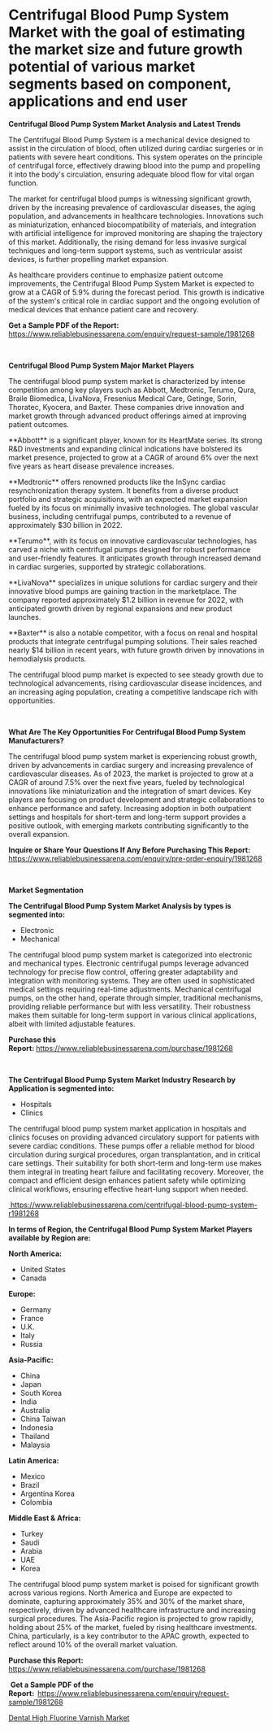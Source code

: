 <p><h1>Centrifugal Blood Pump System Market with the goal of estimating the market size and future growth potential of various market segments based on component, applications and end user</h1></p><p><strong>Centrifugal Blood Pump System Market Analysis and Latest Trends</strong></p>
<p><p>The Centrifugal Blood Pump System is a mechanical device designed to assist in the circulation of blood, often utilized during cardiac surgeries or in patients with severe heart conditions. This system operates on the principle of centrifugal force, effectively drawing blood into the pump and propelling it into the body's circulation, ensuring adequate blood flow for vital organ function.</p><p>The market for centrifugal blood pumps is witnessing significant growth, driven by the increasing prevalence of cardiovascular diseases, the aging population, and advancements in healthcare technologies. Innovations such as miniaturization, enhanced biocompatibility of materials, and integration with artificial intelligence for improved monitoring are shaping the trajectory of this market. Additionally, the rising demand for less invasive surgical techniques and long-term support systems, such as ventricular assist devices, is further propelling market expansion.</p><p>As healthcare providers continue to emphasize patient outcome improvements, the Centrifugal Blood Pump System Market is expected to grow at a CAGR of 5.9% during the forecast period. This growth is indicative of the system's critical role in cardiac support and the ongoing evolution of medical devices that enhance patient care and recovery.</p></p>
<p><strong>Get a Sample PDF of the Report:&nbsp;</strong> <a href="https://www.reliablebusinessarena.com/enquiry/request-sample/1981268?utm_campaign=3165&utm_medium=2&utm_source=Github&utm_content=ia&utm_term=05032025&utm_id=centrifugal-blood-pump-system">https://www.reliablebusinessarena.com/enquiry/request-sample/1981268</a></p>
<p>&nbsp;</p>
<p><strong>Centrifugal Blood Pump System Major Market Players</strong></p>
<p><p>The centrifugal blood pump system market is characterized by intense competition among key players such as Abbott, Medtronic, Terumo, Qura, Braile Biomedica, LivaNova, Fresenius Medical Care, Getinge, Sorin, Thoratec, Kyocera, and Baxter. These companies drive innovation and market growth through advanced product offerings aimed at improving patient outcomes.</p><p>**Abbott** is a significant player, known for its HeartMate series. Its strong R&D investments and expanding clinical indications have bolstered its market presence, projected to grow at a CAGR of around 6% over the next five years as heart disease prevalence increases.</p><p>**Medtronic** offers renowned products like the InSync cardiac resynchronization therapy system. It benefits from a diverse product portfolio and strategic acquisitions, with an expected market expansion fueled by its focus on minimally invasive technologies. The global vascular business, including centrifugal pumps, contributed to a revenue of approximately $30 billion in 2022.</p><p>**Terumo**, with its focus on innovative cardiovascular technologies, has carved a niche with centrifugal pumps designed for robust performance and user-friendly features. It anticipates growth through increased demand in cardiac surgeries, supported by strategic collaborations.</p><p>**LivaNova** specializes in unique solutions for cardiac surgery and their innovative blood pumps are gaining traction in the marketplace. The company reported approximately $1.2 billion in revenue for 2022, with anticipated growth driven by regional expansions and new product launches.</p><p>**Baxter** is also a notable competitor, with a focus on renal and hospital products that integrate centrifugal pumping solutions. Their sales reached nearly $14 billion in recent years, with future growth driven by innovations in hemodialysis products.</p><p>The centrifugal blood pump market is expected to see steady growth due to technological advancements, rising cardiovascular disease incidences, and an increasing aging population, creating a competitive landscape rich with opportunities.</p></p>
<p>&nbsp;</p>
<p><strong>What Are The Key Opportunities For Centrifugal Blood Pump System Manufacturers?</strong></p>
<p><p>The centrifugal blood pump system market is experiencing robust growth, driven by advancements in cardiac surgery and increasing prevalence of cardiovascular diseases. As of 2023, the market is projected to grow at a CAGR of around 7.5% over the next five years, fueled by technological innovations like miniaturization and the integration of smart devices. Key players are focusing on product development and strategic collaborations to enhance performance and safety. Increasing adoption in both outpatient settings and hospitals for short-term and long-term support provides a positive outlook, with emerging markets contributing significantly to the overall expansion.</p></p>
<p><strong>Inquire or Share Your Questions If Any Before Purchasing This Report:</strong> <a href="https://www.reliablebusinessarena.com/enquiry/pre-order-enquiry/1981268?utm_campaign=3165&utm_medium=2&utm_source=Github&utm_content=ia&utm_term=05032025&utm_id=centrifugal-blood-pump-system">https://www.reliablebusinessarena.com/enquiry/pre-order-enquiry/1981268</a></p>
<p>&nbsp;</p>
<p><strong>Market Segmentation</strong></p>
<p><strong>The Centrifugal Blood Pump System Market Analysis by types is segmented into:</strong></p>
<p><ul><li>Electronic</li><li>Mechanical</li></ul></p>
<p><p>The centrifugal blood pump system market is categorized into electronic and mechanical types. Electronic centrifugal pumps leverage advanced technology for precise flow control, offering greater adaptability and integration with monitoring systems. They are often used in sophisticated medical settings requiring real-time adjustments. Mechanical centrifugal pumps, on the other hand, operate through simpler, traditional mechanisms, providing reliable performance but with less versatility. Their robustness makes them suitable for long-term support in various clinical applications, albeit with limited adjustable features.</p></p>
<p><strong>Purchase this Report:&nbsp;</strong><a href="https://www.reliablebusinessarena.com/purchase/1981268?utm_campaign=3165&utm_medium=2&utm_source=Github&utm_content=ia&utm_term=05032025&utm_id=centrifugal-blood-pump-system">https://www.reliablebusinessarena.com/purchase/1981268</a></p>
<p>&nbsp;</p>
<p><strong>The Centrifugal Blood Pump System Market Industry Research by Application is segmented into:</strong></p>
<p><ul><li>Hospitals</li><li>Clinics</li></ul></p>
<p><p>The centrifugal blood pump system market application in hospitals and clinics focuses on providing advanced circulatory support for patients with severe cardiac conditions. These pumps offer a reliable method for blood circulation during surgical procedures, organ transplantation, and in critical care settings. Their suitability for both short-term and long-term use makes them integral in treating heart failure and facilitating recovery. Moreover, the compact and efficient design enhances patient safety while optimizing clinical workflows, ensuring effective heart-lung support when needed.</p></p>
<p><a href="https://www.reliablebusinessarena.com/centrifugal-blood-pump-system-r1981268?utm_campaign=3165&utm_medium=2&utm_source=Github&utm_content=ia&utm_term=05032025&utm_id=centrifugal-blood-pump-system">&nbsp;https://www.reliablebusinessarena.com/centrifugal-blood-pump-system-r1981268</a></p>
<p><strong>In terms of Region, the Centrifugal Blood Pump System Market Players available by Region are:</strong></p>
<p>
    <p> <strong> North America: </strong>
        <ul>
            <li>United States</li>
            <li>Canada</li>
        </ul>
        </p> 
    <p> <strong> Europe: </strong>
        <ul>
            <li>Germany</li>
            <li>France</li>
            <li>U.K.</li>
            <li>Italy</li>
            <li>Russia</li>
        </ul>
        </p> 
    <p> <strong> Asia-Pacific: </strong>
        <ul>
            <li>China</li>
            <li>Japan</li>
            <li>South Korea</li>
            <li>India</li>
            <li>Australia</li>
            <li>China Taiwan</li>
            <li>Indonesia</li>
            <li>Thailand</li>
            <li>Malaysia</li>
        </ul>
        </p> 
    <p> <strong> Latin America: </strong>
        <ul>
            <li>Mexico</li>
            <li>Brazil</li>
            <li>Argentina Korea</li>
            <li>Colombia</li>
        </ul>
        </p> 
    <p> <strong> Middle East & Africa: </strong>
        <ul>
            <li>Turkey</li>
            <li>Saudi</li>
            <li>Arabia</li>
            <li>UAE</li>
            <li>Korea</li>
        </ul>
    </p>
    </p>
<p><p>The centrifugal blood pump system market is poised for significant growth across various regions. North America and Europe are expected to dominate, capturing approximately 35% and 30% of the market share, respectively, driven by advanced healthcare infrastructure and increasing surgical procedures. The Asia-Pacific region is projected to grow rapidly, holding about 25% of the market, fueled by rising healthcare investments. China, particularly, is a key contributor to the APAC growth, expected to reflect around 10% of the overall market valuation.</p></p>
<p><strong>Purchase this Report: </strong><a href="https://www.reliablebusinessarena.com/purchase/1981268?utm_campaign=3165&utm_medium=2&utm_source=Github&utm_content=ia&utm_term=05032025&utm_id=centrifugal-blood-pump-system">https://www.reliablebusinessarena.com/purchase/1981268</a></p>
<p>&nbsp;<strong>Get a Sample PDF of the Report:&nbsp;&nbsp;</strong><a href="https://www.reliablebusinessarena.com/enquiry/request-sample/1981268?utm_campaign=3165&utm_medium=2&utm_source=Github&utm_content=ia&utm_term=05032025&utm_id=centrifugal-blood-pump-system">https://www.reliablebusinessarena.com/enquiry/request-sample/1981268</a></p>
<p><strong></strong></p>
<p><p><a href="https://github.com/leehihkl/Market-Research-Report-List-1/blob/main/dental-high-fluorine-varnish-market.md?utm_campaign=3165&utm_medium=2&utm_source=Github&utm_content=ia&utm_term=05032025&utm_id=centrifugal-blood-pump-system">Dental High Fluorine Varnish Market</a></p></p>